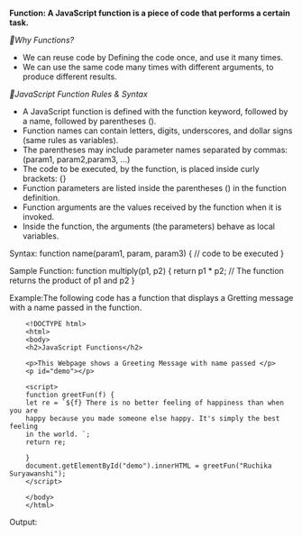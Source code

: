 **Function: A JavaScript function is a piece of code that performs a certain task.**

*🎇Why Functions?*
- We can reuse code by Defining the code once, and use it many times.
- We can use the same code many times with different arguments, to produce different results.

*🎇JavaScript Function Rules & Syntax*
- A JavaScript function is defined with the function keyword, followed by a name, followed by parentheses ().
- Function names can contain letters, digits, underscores, and dollar signs (same rules as variables).
- The parentheses may include parameter names separated by commas: (param1, param2,param3, ...)
- The code to be executed, by the function, is placed inside curly brackets: {}
- Function parameters are listed inside the parentheses () in the function definition.
- Function arguments are the values received by the function when it is invoked.
- Inside the function, the arguments (the parameters) behave as local variables.

Syntax: 
        function name(param1, param, param3) {
        // code to be executed
        }

Sample Function: 
        function multiply(p1, p2) {
        return p1 * p2;   // The function returns the product of p1 and p2
        }

Example:The following code has a function that displays a Gretting message with a name passed in the function.

        <!DOCTYPE html>
        <html>
        <body>
        <h2>JavaScript Functions</h2>

        <p>This Webpage shows a Greeting Message with name passed </p>
        <p id="demo"></p>

        <script>
        function greetFun(f) {
        let re = `${f} There is no better feeling of happiness than when you are
        happy because you made someone else happy. It's simply the best feeling 
        in the world. `;
        return re;

        }
        document.getElementById("demo").innerHTML = greetFun("Ruchika Suryawanshi");
        </script>

        </body>
        </html>

Output:
 
